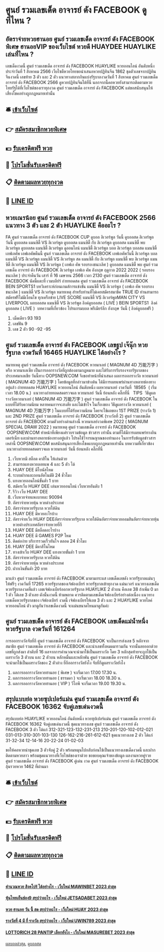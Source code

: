 # ศูนย์ รวมเลขเด็ด อาจารย์ ดัง FACEBOOK ดูที่ไหน ?
## อัตราจ่ายหวยฮานอย ศูนย์ รวมเลขเด็ด อาจารย์ ดัง FACEBOOK พิเศษ ฮานอยVIP ของเว็บไซต์ หวยดี HUAYDEE HUAYLIKE เล่นที่ไหน ?
เลขเด็ดงวดนี้ ศูนย์ รวมเลขเด็ด อาจารย์ ดัง FACEBOOK HUAYLIKE หวยออนไลน์ อันดับหนึ่ง ประจำวันที่ 1 สิงหาคม 2566 เว็บไซตืหวยไทยขอนำเสนอหวยปฏิทินจีน 1862 ชุดตัวเลขจากปฏิทินจีนงวดนี้ เลขท้าย 3 ตัว และ 2 ตัว แนวทางสลากกินแบ่งรัฐบาลงวดวันที่ 1 สิงหาคม ศูนย์ รวมเลขเด็ด อาจารย์ ดัง FACEBOOK 2566 ดูหวยปฏิทินจีนได้ที่นี่ นอกจากนี้คอหวยยังสามารถติดตามหวยไทยรัฐได้ที่เว็บไซต์ของเราทุกงวด ศูนย์ รวมเลขเด็ด อาจารย์ ดัง FACEBOOK แต่ขอสนับสนุนให้เสี่ยงโชคอย่างถูกกฎหมายเท่านั้น

## 🛎 [เข้าเว็บไซต์](https://bit.ly/3BG5bNw)
## 👉 [สมัครสมาชิกหวยพิเศษ](https://bit.ly/3BG5bNw)
## 💵 [รับเครดิตฟรี หวย](https://bit.ly/3C3mvgS)
## 👑 [โปรโมชั่นรับเครดิตฟรี](https://bit.ly/3C3mvgS)
## 📋 [ติดตามผลหวยทุกงวด](https://bit.ly/3C3mvgS)
## 📱 [LINE ID](https://bit.ly/3C3mvgS)

## หวยเณรน้อย ศูนย์ รวมเลขเด็ด อาจารย์ ดัง FACEBOOK 2566 แนวทาง 3 ตัว และ 2 ตัว HUAYLIKE คืออะไร ?
FA ศูนย์ รวมเลขเด็ด อาจารย์ ดัง FACEBOOK CUP ดูบอล ลิเวอร์พูล วันนี้ ดูบอลสด ลิเวอร์พูล วันนี้ ดูบอลสด แมนซิตี้ VS ลิเวอร์พูล ดูบอลสด แมนซิตี้ กับ ลิเวอร์พูล ดูบอลสด แมนซิตี้ พบ ลิเวอร์พูล ดูบอลสด แมนซิตี้ ลิเวอร์พูล ดูออนไลน์ แมนซิตี้ ลิเวอร์พูล บอล ลิเวอร์พูล บอลสด แมนซิตี้ เอฟเอคัพ เอฟเอคัพคืนนี้ ศูนย์ รวมเลขเด็ด อาจารย์ ดัง FACEBOOK เอฟเอคัพวันนี้ ลิเวอร์พูล บอล แมนซิตี้ VS ลิเวอร์พูล แมนซิตี้ VS ลิเวอร์พูล สด แมนซิตี้ กับ ลิเวอร์พูล แมนซิตี้ พบ ลิเวอร์พูล แมนซิตี้ ลิเวอร์พูล
แมนซิตี้ VS ลิเวอร์พูล ( เอฟเอ คัพ รอบรองชนะเลิศ )
ดูบอลสด แมนซิตี้ พบ ศูนย์ รวมเลขเด็ด อาจารย์ ดัง FACEBOOK ลิเวอร์พูล เอฟเอ คัพ อังกฤษ ฤดูกาล 2022 2022 ( รอบรองชนะเลิศ ) ประจำคืนวัน เสาร์ ที่ 16 เมษายน 2566 เวลา 2130 ศูนย์ รวมเลขเด็ด อาจารย์ ดัง FACEBOOK นัดนี้แตะที่ เวมบลีย์ร์ ถ่ายทอดสด ศูนย์ รวมเลขเด็ด อาจารย์ ดัง FACEBOOK BEIN SPORTS1
บทวิเคราะห์ก่อนเกมส์การแข่งขัน แมนซิตี้ VS ลิเวอร์พูล ( เอฟเอ คัพ รอบรองชนะเลิศ )
แมนซิตี้ VS ลิเวอร์พูล
หมายเหตุ สำหรับท่านที่ไม่เคยสมัครสมาชิค TRUE ID ท่านสามารถ สมัครฟรีไม่มีเงื่อนไข ทุกเครือข่าย
LIVE SCORE แมนซิตี้ VS ลิเวอร์พูลMAN CITY VS LIVERPOOL
 ผลบอลสด แมนซิตี้ VS ลิเวอร์พูล 
ลิงค์ดูบอลสด ( LIVE )
 BEIN SPORTS1 
 ลิงค์ดูบอลสด ( LIVE ) 
บทความที่เกี่ยวข้อง
โปรแกรมบอล พรีเมียร์ลีก อังกฤษ วันนี้ ( ลิงค์ดูบอลฟรี )
1. เม็ดเดียว 93 193
2. เลขฟัน 9
3. เลข 2 ตัว 90 -92 -95

## ศูนย์ รวมเลขเด็ด อาจารย์ ดัง FACEBOOK เลขธูป เจ๊นุ๊ก หวยรัฐบาล งวดวันที่ 16465 HUAYLIKE ได้อย่างไร ?
หมายเหตุ ศูนย์ รวมเลขเด็ด อาจารย์ ดัง FACEBOOK หวยมาเลย์ ( MAGNUM 4D 万能万字 ) หรือ หวยมาเลเซีย เป็นการออกรางวัลที่ถูกต้องตามกฎหมาย และได้รับการรับรองจากรัฐบาลของประเทศมาเลเชีย
วันนี้ทาง OOPSNEW.COM จึงขอทำหน้าที่นำเสนอ ผลการออกรางวัล หวยมาเลย์ ( MAGNUM 4D 万能万字 ) โดยข้อมูลที่กล่าวมาข่างต้น ได้มีการเผยแพร่ผ่านทางหลายช่องทางอยู่แล้ว
ถ่ายทอดสด HUAYLIKE หวยออนไลน์ อันดับหนึ่ง ผลหวยมาเลย์ งวดวันที่  18565  ( เริ่มเวลา 18.00 น.)
 แนวทางถ่ายทอดสดตรวจผล หวยมาเลย์ วันนี้ ย้อนหลัง คลิ๊กที่นี่  
TIPS  วิธีดูผลรางวัลหวยมาเลย์ ( MAGNUM 4D 万能万字 ) ศูนย์ รวมเลขเด็ด อาจารย์ ดัง FACEBOOK ในแบบที่ได้รับความนิยม
หลายคนอาจจะสงสัย และไม่เข้าใจ ในเรื่องของ วิธีดูผลรางวัล หวยมาเลย์ ( MAGNUM 4D 万能万字 ) ในแบบที่ได้รับความนิยม โดยจะใช้ผลของ 1ST PRIZE (รางวัล 1) และ 2ND PRIZE ศูนย์ รวมเลขเด็ด อาจารย์ ดัง FACEBOOK (รางวัลที่ 2) ศูนย์ รวมเลขเด็ด อาจารย์ ดัง FACEBOOK ตามตัวอย่างด่านล่างนี้
หวยมาเลย์งวดพิเศษ 2022 ( MAGNUM SPECIAL DRAW 2022 )
หมายเหตุ ศูนย์ รวมเลขเด็ด อาจารย์ ดัง FACEBOOK  OOPSNEW.COM ทำหน้าที่เพียงแค่รวบรวมข้อมูล ข่าวสาร เท่านั้น ตามที่ได้มีการเผยแพร่ทางอินเตอร์เน็ท และผ่านทางหลายช่องทางอยู่แล้ว โปรดใช้วิจารณญาณของท่านเอง ในการรับข้อมูลข่าวสารเหล่านี้ OOPSNEW.COM ขอสนับสนุนการเสี่ยงโชคแบบถูกกฎหมายเท่านั้น
บทความที่เกี่ยวข้อง
 แนวทางถ่ายทอดสดตรวจผล หวยมาเลย์ วันนี้ ย้อนหลัง คลิ๊กที่นี่  
1. เว็บหวยมี สล็อต คาสิโน ให้เล่นด้วย
2. สามารถแทงหวยลอยแพ 4 และ 5 ตัว ได้
3. HUAY DEE มีโบนัสไหม
4. ระบบฝากและถอนอัตโนมัติ 24 ชั่วโมง
5. แทงหวยออนไลน์ขั้นต่ำ 1 บาท
6. สมัครเว็บ HUAY DEE เล่นหวยออนไลน์ เว็บหวยอันดับ 1
7. รีวิว เว็บ HUAY DEE
8. เว็บหวยจ่ายแพงบาทละ 90094
9. อัตราจ่ายหวยหุ้น หวยต่างประเทศ
10. อัตราจ่ายหวยรัฐบาล หวยใต้ดิน
11. HUAY DEE มีหวยอะไรบ้าง
12. อัตราจ่ายเว็บ HUAY DEEอัตราจ่ายหวยรัฐบาล หวยใต้ดินอัตราจ่ายหวยออมสินอัตราจ่ายหวยหุ้น หวยต่างประเทศอัตราจ่ายหวยยี่กี
13. HUAY DEE มีสล็อตอะไรบ้าง
14. HUAY DEE มี GAMES P2P ไหม
15. ติดต่อง่าย บริการรวดเร็วทันใจ ตลอด 24 ชั่วโมง
16. HUAY DEE มีคาสิโนไหม
17. ทางเข้าเว็บ HUAY DEE แทงหวยขั้นต่ำ 1 บาท
18. อัตราจ่ายหวยรัฐบาล หวยใต้ดิน
19. อัตราจ่ายหวยหุ้น หวยต่างประเทศ
20. ฝากเงินขั้นต่ำ 20 บาท

มาแล้ว ศูนย์ รวมเลขเด็ด อาจารย์ ดัง FACEBOOK มาตามกระแส เลขเด็ดเลขดัง หวยรัฐบาลแม่นๆให้ฟรีๆ งวดวันที่ 17265 หวยรัฐบาลของเจ้ฟองเบียร์ หวยรัฐบาลเข้าทุกงวด แม่นเวอร์ แนวทางเลขเด็ดหวยรัฐบาลงวดที่แล้ว เลขเจ้ฟองเบียร์ออกหวยรัฐบาล HUAYLIKE 2 ตัวบน คือเลข 38 ถ้าเพิ่ม 0 มา 1 ตัว ได้เลข 3 ตัวเลย ดังนั้นงวดนี้ ห้ามพลาด ควรติดตามเลขเด็ดเจ้ฟองเบียร์อย่างต่อเนื่อง แนวทางเลขเด็ดหวยรัฐบาลของ เจ้ฟองเบียร์ งวดนี้ เจ้ฟองเบียรให้เลข 3 ตัว และ 2 HUAYLIKE หวยไลค์ หวยออนไลน์ ตัว มาดูกันว่าเลขเด็ดงวดนี้ จะแม่นขนาดไหนมาดูกันค่ะ

## ศูนย์ รวมเลขเด็ด อาจารย์ ดัง FACEBOOK เลขเด็ดแม่น้ำหนึ่ง หวยรัฐบาล งวดวันที่ 161264
การออกรางวัลจับยี่กี ศูนย์ รวมเลขเด็ด อาจารย์ ดัง FACEBOOK จะเป็นการส่งเลข 5 หลักจากสมาชิก ศูนย์ รวมเลขเด็ด อาจารย์ ดัง FACEBOOK และนำเลขทั้งหมดมารวมกัน จากนั้นลยออกด้วยเลขที่ถูกส่งมา ลำดับที่ 16 ผลจากการคำนวณจะนำมาใช้เป็นผลรางวัล โดย 3 หลักสุดท้ายจะถูกใช้เป็นผลรางวัล 3 ตัวบน และ 2 ตัวบน หลักหมื่นและหลักพัน ศูนย์ รวมเลขเด็ด อาจารย์ ดัง FACEBOOK จะนำมาใช้เป็นผลรางวัลของ 2 ตัวล่าง
ยี่กีออกรางวัลยังไง จับยี่กีดูผลรางวัลยังไง
1. ผลการออกรางวัลหวยฮานอย ( พิเศษ ) จะเริ่มเวลา 17.00 17.30 น.
2. ผลการออกรางวัลหวยฮานอย ( ธรรมดา ) จะเริ่มเวลา 18.00 18.30 น.
3. ผลการออกรางวัลหวยฮานอย ( VIP ) วีไอพี จะเริ่มเวลา 19.00 19.30 น.

## สรุปแบบย่อ หวยซุปเปอร์แม่น ศูนย์ รวมเลขเด็ด อาจารย์ ดัง FACEBOOK 16362 จับคู่เลขเด่นงวดนี้
สรุปแบบย่อ HUAYLIKE หวยออนไลน์ อันดับหนึ่ง หวยซุปเปอร์แม่น ศูนย์ รวมเลขเด็ด อาจารย์ ดัง FACEBOOK 16362 จับคู่เลขเด่นงวดนี้ ชุดแนวทางเลข ศูนย์ รวมเลขเด็ด อาจารย์ ดัง FACEBOOK 3 ตัว ได้แก่
312-321-123-132-231-213
210-201-120-102-012-021
031-013-310-301-103-130
126-162-216-261-612-621
ชุดแนวทางเลข 2 ตัว ได้แก่
31-32-34
12-14-16
20-22-24
01-02-03

ขอให้คอหวยนำชุดเลข 3 ตัวจับคู่ 2 ตัว พร้อมหมุนไปกลับก่อนใช้เป็นแนวทางเลขเด็ดงวดนี้ และฝากติดตามหวยลาว พร้อมชุดแนวทางที่เว็บไซต์ของเราด้วย
ขอขอบคุณเจ้าของข้อมูล
ผลงานหวยคู่รวย ศูนย์ รวมเลขเด็ด อาจารย์ ดัง FACEBOOK คู่เด่น งวด ศูนย์ รวมเลขเด็ด อาจารย์ ดัง FACEBOOK ลุ้นรวยหวย 1462 ที่ผ่านมา

## 🛎 [เข้าเว็บไซต์](https://bit.ly/3BG5bNw)
## 👉 [สมัครสมาชิกหวยพิเศษ](https://bit.ly/3BG5bNw)
## 💵 [รับเครดิตฟรี หวย](https://bit.ly/3C3mvgS)
## 👑 [โปรโมชั่นรับเครดิตฟรี](https://bit.ly/3C3mvgS)
## 📋 [ติดตามผลหวยทุกงวด](https://bit.ly/3C3mvgS)
## 📱 [LINE ID](https://bit.ly/3C3mvgS)

#### [คำนวณหวย สิงคโปร์ ได้อย่างไร - เว็บใหม่ MAWINBET 2023 ล่าสุด](https://atom.io/themes/คำนวณหวย%20สิงคโปร์%20ได้อย่างไร%20-%20เว็บใหม่%20mawinbet%202023%20ล่าสุด)
#### [หุ้นไทยเย็นช่อง9 สรุปว่าอะไร - เว็บใหม่ JETSADABET 2023 ล่าสุด](https://atom.io/themes/หุ้นไทยเย็นช่อง9%20สรุปว่าอะไร%20-%20เว็บใหม่%20jetsadabet%202023%20ล่าสุด)
#### [หวย ฮานอย วัน นี้ สด สรุปว่าอะไร - เว็บใหม่ HUAY 2023 ล่าสุด](https://atom.io/themes/หวย%20ฮานอย%20วัน%20นี้%20สด%20สรุปว่าอะไร%20-%20เว็บใหม่%20huay%202023%20ล่าสุด)
#### [รางวัลที่ 4 มี กี่ รางวัล สรุปว่าอะไร - เว็บใหม่ UWIN789 2023 ล่าสุด](https://atom.io/themes/รางวัลที่%204%20มี%20กี่%20รางวัล%20สรุปว่าอะไร%20-%20เว็บใหม่%20uwin789%202023%20ล่าสุด)
#### [LOTTORICH 28 PANTIP เลือกยังไง - เว็บใหม่ MASUREBET 2023 ล่าสุด](https://atom.io/themes/lottorich%2028%20pantip%20เลือกยังไง%20-%20เว็บใหม่%20masurebet%202023%20ล่าสุด)

[ผลบอลล่าสุด](https://siamsport.tv "ผลบอลล่าสุด"), [ดูบอลสด](https://siamsport.tv/ดูบอลสด "ดูบอลสด")